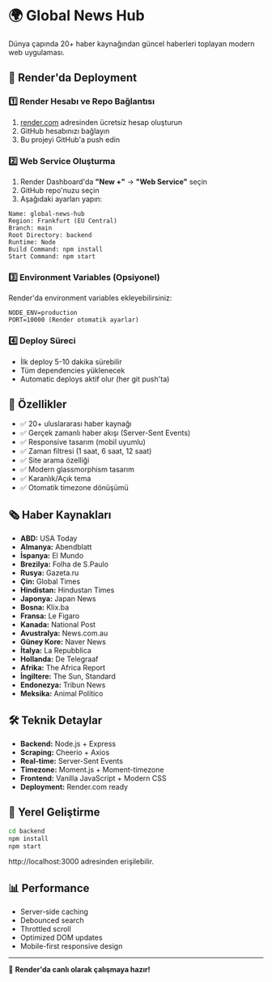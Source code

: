 # 🌍 Global News Hub

Dünya çapında 20+ haber kaynağından güncel haberleri toplayan modern web uygulaması.

## 🚀 Render'da Deployment

### 1️⃣ Render Hesabı ve Repo Bağlantısı

1. [render.com](https://render.com) adresinden ücretsiz hesap oluşturun
2. GitHub hesabınızı bağlayın
3. Bu projeyi GitHub'a push edin

### 2️⃣ Web Service Oluşturma

1. Render Dashboard'da **"New +"** → **"Web Service"** seçin
2. GitHub repo'nuzu seçin
3. Aşağıdaki ayarları yapın:

```
Name: global-news-hub
Region: Frankfurt (EU Central) 
Branch: main
Root Directory: backend
Runtime: Node
Build Command: npm install
Start Command: npm start
```

### 3️⃣ Environment Variables (Opsiyonel)

Render'da environment variables ekleyebilirsiniz:
```
NODE_ENV=production
PORT=10000 (Render otomatik ayarlar)
```

### 4️⃣ Deploy Süreci

- İlk deploy 5-10 dakika sürebilir
- Tüm dependencies yüklenecek
- Automatic deploys aktif olur (her git push'ta)

## 📱 Özellikler

- ✅ 20+ uluslararası haber kaynağı
- ✅ Gerçek zamanlı haber akışı (Server-Sent Events)
- ✅ Responsive tasarım (mobil uyumlu)
- ✅ Zaman filtresi (1 saat, 6 saat, 12 saat)
- ✅ Site arama özelliği
- ✅ Modern glassmorphism tasarım
- ✅ Karanlık/Açık tema
- ✅ Otomatik timezone dönüşümü

## 🗞️ Haber Kaynakları

- **ABD:** USA Today
- **Almanya:** Abendblatt
- **İspanya:** El Mundo
- **Brezilya:** Folha de S.Paulo
- **Rusya:** Gazeta.ru
- **Çin:** Global Times
- **Hindistan:** Hindustan Times
- **Japonya:** Japan News
- **Bosna:** Klix.ba
- **Fransa:** Le Figaro
- **Kanada:** National Post
- **Avustralya:** News.com.au
- **Güney Kore:** Naver News
- **İtalya:** La Repubblica
- **Hollanda:** De Telegraaf
- **Afrika:** The Africa Report
- **İngiltere:** The Sun, Standard
- **Endonezya:** Tribun News
- **Meksika:** Animal Político

## 🛠️ Teknik Detaylar

- **Backend:** Node.js + Express
- **Scraping:** Cheerio + Axios
- **Real-time:** Server-Sent Events
- **Timezone:** Moment.js + Moment-timezone
- **Frontend:** Vanilla JavaScript + Modern CSS
- **Deployment:** Render.com ready

## 🔧 Yerel Geliştirme

```bash
cd backend
npm install
npm start
```

http://localhost:3000 adresinden erişilebilir.

## 📊 Performance

- Server-side caching
- Debounced search
- Throttled scroll
- Optimized DOM updates
- Mobile-first responsive design

---

🚀 **Render'da canlı olarak çalışmaya hazır!**